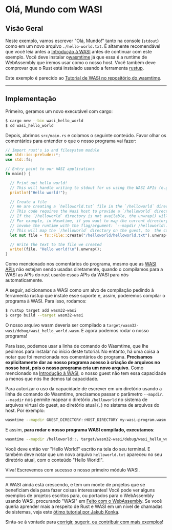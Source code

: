 # Olá, Mundo com WASI

## Visão Geral

Neste exemplo, vamos escrever "Olá, Mundo!" tanto na console (`stdout`) como em um novo arquivo `./hello-world.txt`. É altamente recomendável que você leia antes a [Introdução à WASI](/example-redirect?exampleName=wasi-introduction) antes de continuar com este exemplo. Você deve instalar o[wasmtime](https://wasmtime.dev/) já que essa é a runtime de WebAssembly que iremos usar como o nosso host. Você também deve comprovar que o Rust está instalado usando a ferramenta [rustup](https://rustup.rs/).

Este exemplo é parecido ao [Tutorial de WASI no repositório do wasmtime](https://github.com/bytecodealliance/wasmtime/blob/master/docs/WASI-tutorial.md).

---

## Implementação

Primeiro, geramos um novo executável com cargo:

```bash
$ cargo new --bin wasi_hello_world
$ cd wasi_hello_world
```

Depois, abrimos `src/main.rs` e colamos o seguinte conteúdo. Favor olhar os comentários para entender o que o nosso programa vai fazer:

```rust
// Import rust's io and filesystem module
use std::io::prelude::*;
use std::fs;

// Entry point to our WASI applications
fn main() {

  // Print out hello world!
  // This will handle writing to stdout for us using the WASI APIs (e.g fd_write)
  println!("Hello world!");

  // Create a file
  // We are creating a `helloworld.txt` file in the `/helloworld` directory
  // This code requires the Wasi host to provide a `/helloworld` directory on the guest.
  // If the `/helloworld` directory is not available, the unwrap() will cause this program to panic.
  // For example, in Wasmtime, if you want to map the current directory to `/helloworld`,
  // invoke the runtime with the flag/argument: `--mapdir /helloworld::.`
  // This will map the `/helloworld` directory on the guest, to  the current directory (`.`) on the host
  let mut file = fs::File::create("/helloworld/helloworld.txt").unwrap();

  // Write the text to the file we created
  write!(file, "Hello world!\n").unwrap();
}
```

Como mencionado nos comentários do programa, mesmo que as [WASI APIs](https://github.com/WebAssembly/WASI/blob/master/phases/snapshot/docs.md) não estejam sendo usadas diretamente, quando o compilamos para a WASI as APIs do rust usarão essas APIs da WASI para nós automaticamente.

A seguir, adicionamos a WASI como um alvo de compilação pedindo à ferramenta rustup que instale esse suporte e, assim, poderemos compilar o programa à WASI. Para isso, rodamos:

```bash
$ rustup target add wasm32-wasi
$ cargo build --target wasm32-wasi
```

O nosso arquivo wasm deveria ser compilado a `target/wasm32-wasi/debug/wasi_hello_world.wasm`. E agora podemos rodar o nosso programa!

Para isso, podemos usar a linha de comando do Wasmtime, que lhe pedimos para instalar no início deste tutorial. No entanto, há uma coisa a notar que foi mencionada nos comentários do programa. **Precisamos explicitamente dar ao nosso programa acesso à criação de arquivos no nosso host, pois o nosso programa cria um novo arquivo**. Como mencionado na [Introdução à WASI](/example-redirect?exampleName=wasi-introduction), o nosso guest não tem essa capacidade a menos que nós lhe demos tal capacidade.

Para autorizar o uso da capacidade de escrever em um diretório usando a linha de comando do Wasmtime, precisamos passar o parâmetro `--mapdir`. `--mapdir` nos permite mapear o diretório `/helloworld` no sistema de arquivos virtual do guest, ao diretório atual (`.`) no sistema de arquivos do host. Por exemplo:

```bash
wasmtime --mapdir GUEST_DIRECTORY::HOST_DIRECTORY my-wasi-program.wasm
```

E assim, **para rodar o nosso programa WASI compilado, executamos**:

```bash
wasmtime --mapdir /helloworld::. target/wasm32-wasi/debug/wasi_hello_world.wasm
```

Você deve então ver "Hello World!" escrito na tela do seu terminal. E também deve notar que um novo arquivo `helloworld.txt` apareceu no seu diretório atual, com o conteúdo "Hello World!".

Viva! Escrevemos com sucesso o nosso primeiro módulo WASI.

---

A WASI ainda está crescendo, e tem um monte de projetos que se beneficiam dela para fazer coisas interessantes! Você pode ver alguns exemplos de projetos escritos para, ou portados para o WebAssembly usando WASI, procurando "WASI" em [Feito com o WebAssembly](https://madewithwebassembly.com/). Se você queria aprender mais a respeito de Rust e WASI em um nível de chamadas de sistemas, veja este [ótimo tutorial por Jakub Konka](http://www.jakubkonka.com/2020/04/28/rust-wasi-from-scratch.html).

Sinta-se à vontade para [corrigir, sugerir, ou contribuir com mais exemplos](https://github.com/torch2424/wasm-by-example)!
